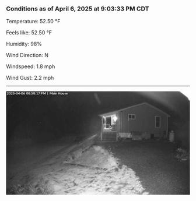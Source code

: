 ### Conditions as of April 6, 2025 at 9:03:33 PM CDT 

Temperature: 52.50 &deg;F

Feels like: 52.50 &deg;F

Humidity: 98%

Wind Direction: N

Windspeed: 1.8 mph

Wind Gust: 2.2 mph

---

<img src="./images/latest.jpeg"/>

